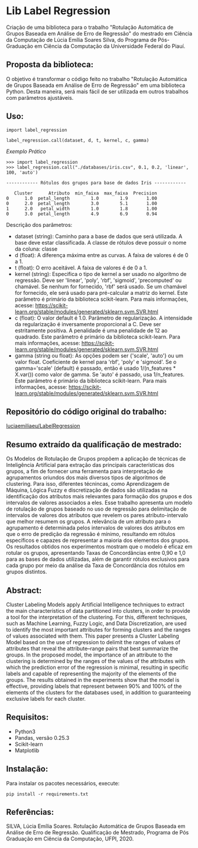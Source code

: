 # Lib Label Regression

Criação de uma biblioteca para o trabalho "Rotulação Automática de Grupos Baseada em Análise de Erro de Regressão" do mestrado em Ciência da Computação de Lúcia Emília Soares Silva, do Programa de Pós-Graduação em Ciência da Computação da Universidade Federal do Piauí.


## Proposta da biblioteca:

O objetivo é transformar o código feito no trabalho "Rotulação Automática de Grupos Baseada em Análise de Erro de Regressão" em uma biblioteca Python. Desta maneira, será mais fácil de ser utilizada em outros trabalhos com parâmetros ajustáveis.


## Uso:

```
import label_regression

label_regression.call(dataset, d, t, kernel, c, gamma)
```

*Exemplo Prático*

```
>>> import label_regression
>>> label_regression.call("./databases/iris.csv", 0.1, 0.2, 'linear', 100, 'auto')

------------ Rótulos dos grupos para base de dados Iris ------------

   Cluster      Atributo  min_faixa  max_faixa  Precision
0      1.0  petal_length        1.0        1.9       1.00
0      2.0  petal_length        3.0        5.1       1.00
1      2.0   petal_width        1.0        1.8       1.00
0      3.0  petal_length        4.9        6.9       0.94
```

Descrição dos parâmetros:

 - dataset (string): Caminho para a base de dados que será utilizada. A base deve estar classificada. A classe de rótulos deve possuir o nome da coluna: classe
 - d (float): A diferença máxima entre as curvas. A faixa de valores é de 0 a 1.
 - t (float): O erro aceitável. A faixa de valores é de 0 a 1.
 - kernel (string): Especifica o tipo de kernel a ser usado no algoritmo de regressão. Deve ser 'linear', 'poly', 'rbf', 'sigmoid', 'precomputed' ou chamável. Se nenhum for fornecido, 'rbf' será usado. Se um chamável for fornecido, ele será usado para pré-calcular a matriz do kernel. Este parâmetro é primário da biblioteca scikit-learn. Para mais informações, acesse: https://scikit-learn.org/stable/modules/generated/sklearn.svm.SVR.html
 - c (float): O valor default é 1.0. Parâmetro de regularização. A intensidade da regularização é inversamente proporcional a C. Deve ser estritamente positiva. A penalidade é uma penalidade de 12 ao quadrado. Este parâmetro é primário da biblioteca scikit-learn. Para mais informações, acesse: https://scikit-learn.org/stable/modules/generated/sklearn.svm.SVR.html
 - gamma (string ou float): As opções podem ser {'scale', 'auto'} ou um valor float. Coeficiente de kernel para 'rbf', 'poly' e 'sigmoid'. Se o gamma='scale' (default) é passado, então é usado 1/(n_features * X.var()) como valor de gamma. Se 'auto' é passado, usa 1/n_features. Este parâmetro é primário da biblioteca scikit-learn. Para mais informações, acesse: https://scikit-learn.org/stable/modules/generated/sklearn.svm.SVR.html


## Repositório do código original do trabalho:

[luciaemiliaeu/LabelRegression](https://github.com/luciaemiliaeu/LabelRegression)


## Resumo extraído da qualificação de mestrado:

Os Modelos de Rotulação de Grupos propõem a aplicação de técnicas de Inteligência Artificial para extração das principais características dos grupos, a fim de fornecer uma ferramenta para interpretação de agrupamentos oriundos dos mais diversos tipos de algoritmos de clustering. Para isso, diferentes técnincas, como Aprendizagem de Máquina, Lógica Fuzzy e discretização de dados são utilizadas na identificação dos atributos mais relevantes para formação dos grupos e dos intervalos de valores associados a eles. Esse trabalho apresenta um modelo de rotulação de grupos baseado no uso de regressão para delimitação de intervalos de valores dos atributos que revelem os pares atributo-intervalo que melhor resumem os grupos. A relevância de um atributo para o agrupamento é determinada pelos intervalos de valores dos atributos em que o erro de predição da regressão é mínimo, resultando em rótulos específicos e capazes de representar a maioria dos elementos dos grupos. Os resultados obtidos nos experimentos mostram que o modelo é eficaz em rotular os grupos, apresentando Taxas de Concordâncias entre 0,90 e 1,0 para as bases de dados utilizadas, além de garantir rótulos exclusivos para cada grupo por meio da análise da Taxa de Concordância dos rótulos em grupos distintos.


## Abstract:

Cluster Labeling Models apply Artificial Intelligence techniques to extract the main characteristics of data partitioned into clusters, in order to provide a tool for the interpretation of the clustering. For this, different techniques, such as Machine Learning, Fuzzy Logic, and Data Discretization, are used to identify the most important attributes for forming clusters and the ranges of values associated with them. This paper presents a Cluster Labeling Model based on the use of regression to delimit the ranges of values of attributes that reveal the attribute–range pairs that best summarize the groups. In the proposed model, the importance of an attribute to the clustering is determined by the ranges of the values of the attributes with which the prediction error of the regression is minimal,
resulting in specific labels and capable of representing the majority of the elements of the groups. The results obtained in the experiments show that the model is effective, providing labels that represent between 90% and 100% of the elements of the clusters for the databases used, in addition to guaranteeing exclusive labels for each cluster.


## Requisitos:

 - Python3
 - Pandas, versão 0.25.3
 - Scikit-learn
 - Matplotlib

## Instalação:

Para instalar os pacotes necessários, execute:

```
pip install -r requirements.txt
```

## Referências:

SILVA, Lúcia Emília Soares. Rotulação Automática de Grupos Baseada em Análise de Erro de Regressão. Qualificação de Mestrado, Programa de Pós Graduação em Ciência da Computação, UFPI, 2020.
